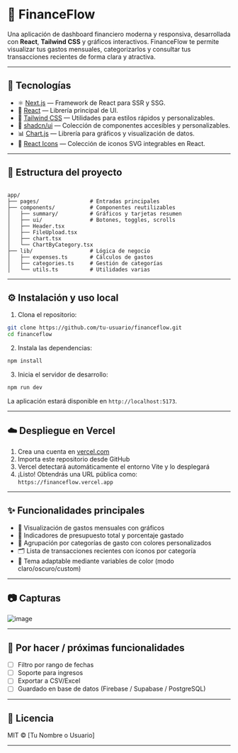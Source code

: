 # 💸 FinanceFlow

Una aplicación de dashboard financiero moderna y responsiva, desarrollada con **React**, **Tailwind CSS** y gráficos interactivos. FinanceFlow te permite visualizar tus gastos mensuales, categorizarlos y consultar tus transacciones recientes de forma clara y atractiva.

<!-- ![FinanceFlow Demo](./public/demo.png) -->

---

## 🚀 Tecnologías

- ⚛️ [Next.js](https://nextjs.org/) — Framework de React para SSR y SSG.
- 🧩 [React](https://reactjs.org/) — Librería principal de UI.
- 💨 [Tailwind CSS](https://tailwindcss.com/) — Utilidades para estilos rápidos y personalizables.
- 🎨 [shadcn/ui](https://ui.shadcn.com/) — Colección de componentes accesibles y personalizables.
- 📊 [Chart.js](https://www.chartjs.org/) — Librería para gráficos y visualización de datos.
- 🧠 [React Icons](https://react-icons.github.io/react-icons/) — Colección de iconos SVG integrables en React.

---

## 📁 Estructura del proyecto

```

app/
├── pages/                # Entradas principales
├── components/           # Componentes reutilizables
│   ├── summary/          # Gráficos y tarjetas resumen
│   ├── ui/               # Botones, toggles, scrolls
│   ├── Header.tsx
│   ├── FileUpload.tsx
│   ├── chart.tsx
│   └── ChartByCategory.tsx
├── lib/                  # Lógica de negocio
│   ├── expenses.ts       # Cálculos de gastos
│   ├── categories.ts     # Gestión de categorías
│   └── utils.ts          # Utilidades varias

```

---

## ⚙️ Instalación y uso local

1. Clona el repositorio:

```bash
git clone https://github.com/tu-usuario/financeflow.git
cd financeflow
```

2. Instala las dependencias:

```bash
npm install
```

3. Inicia el servidor de desarrollo:

```bash
npm run dev
```

La aplicación estará disponible en `http://localhost:5173`.

---

## ☁️ Despliegue en Vercel

1. Crea una cuenta en [vercel.com](https://vercel.com)
2. Importa este repositorio desde GitHub
3. Vercel detectará automáticamente el entorno Vite y lo desplegará
4. ¡Listo! Obtendrás una URL pública como: `https://financeflow.vercel.app`

---

## ✨ Funcionalidades principales

- 🧾 Visualización de gastos mensuales con gráficos
- 🧮 Indicadores de presupuesto total y porcentaje gastado
- 🧱 Agrupación por categorías de gasto con colores personalizados
- 🗂️ Lista de transacciones recientes con íconos por categoría
- 🌙 Tema adaptable mediante variables de color (modo claro/oscuro/custom)

---

## 📷 Capturas

![image](https://github.com/user-attachments/assets/ec12ac15-7a46-4677-819b-bdcaad06aa43)


---

## 📌 Por hacer / próximas funcionalidades

- [ ] Filtro por rango de fechas
- [ ] Soporte para ingresos
- [ ] Exportar a CSV/Excel
- [ ] Guardado en base de datos (Firebase / Supabase / PostgreSQL)

---

## 📄 Licencia

MIT © \[Tu Nombre o Usuario]

---
